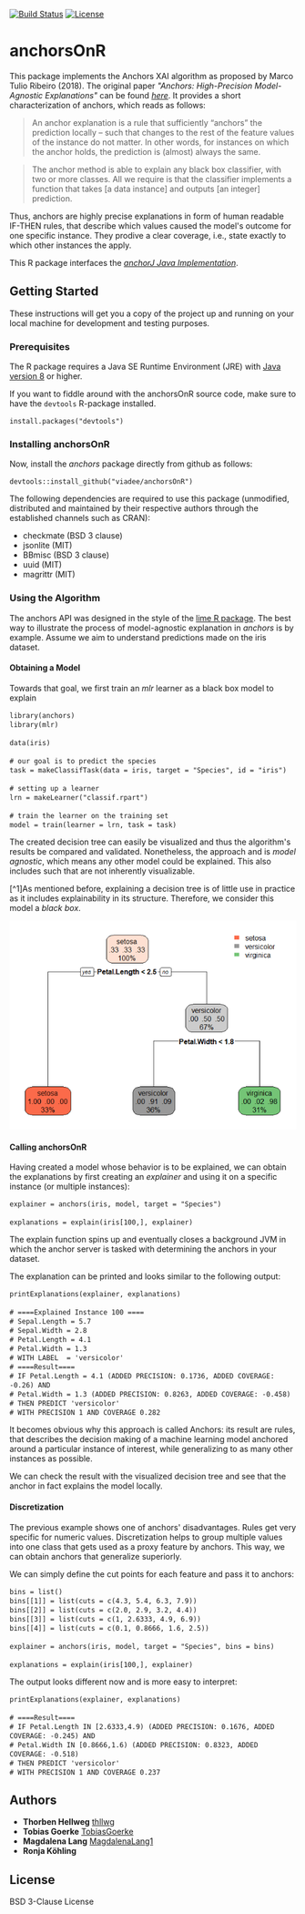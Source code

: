 [![Build Status](https://travis-ci.org/viadee/anchorsOnR.svg?branch=master)](https://travis-ci.org/viadee/anchorsOnR)
[![License](https://img.shields.io/badge/License-BSD%203--Clause-blue.svg)](https://opensource.org/licenses/BSD-3-Clause)

# anchorsOnR  

This package implements the Anchors XAI algorithm as proposed by Marco Tulio Ribeiro (2018). The original paper *"Anchors: High-Precision Model-Agnostic Explanations"* can be found [*here*](https://homes.cs.washington.edu/~marcotcr/aaai18.pdf). It provides a short characterization of anchors, which reads as follows: 

> An anchor explanation is a rule that sufficiently “anchors” the prediction locally – such that changes to the rest of the feature values of the instance do not matter. In other words, for instances on which the anchor holds, the prediction is (almost) always the same.

> The anchor method is able to explain any black box classifier, with two or more classes. All we require is that the classifier implements a function that takes [a data instance] and outputs [an integer] prediction.

Thus, anchors are highly precise explanations in form of human readable IF-THEN rules, that describe which values caused the model's outcome for one specific instance. They prodive a clear coverage, i.e., state exactly to which other instances the apply. 

This R package interfaces the [*anchorJ Java Implementation*](https://github.com/viadee/javaAnchorExplainer).

## Getting Started

These instructions will get you a copy of the project up and running on your local machine for development and testing purposes.

### Prerequisites

The R package requires a Java SE Runtime Environment (JRE) with [Java version 8](https://www.oracle.com/technetwork/java/javase/downloads/jre8-downloads-2133155.html) or higher.

If you want to fiddle around with the anchorsOnR source code, make sure to have the `devtools` R-package installed.

```{r}
install.packages("devtools")
```

### Installing anchorsOnR

Now, install the *anchors* package directly from github as follows:
```{r}
devtools::install_github("viadee/anchorsOnR")
```
The following dependencies are required to use this package (unmodified, distributed and maintained by their respective authors through the established channels such as CRAN): 
* checkmate (BSD 3 clause)
* jsonlite (MIT)
* BBmisc (BSD 3 clause)
* uuid (MIT)
* magrittr (MIT)

### Using the Algorithm

The anchors API was designed in the style of the [lime R package](https://github.com/thomasp85/lime). The best way to illustrate the process of model-agnostic explanation in *anchors* is by example. Assume we aim to understand predictions made on the iris dataset. 

#### Obtaining a Model

Towards that goal, we first train an *mlr* learner as a black box model to explain

```{r}
library(anchors)
library(mlr)

data(iris)

# our goal is to predict the species
task = makeClassifTask(data = iris, target = "Species", id = "iris")

# setting up a learner
lrn = makeLearner("classif.rpart")

# train the learner on the training set
model = train(learner = lrn, task = task)
```

The created decision tree can easily be visualized and thus the algorithm's results be compared and validated. Nonetheless, the approach and is *model agnostic*, which means any other model could be explained. This also includes such  that are not inherently visualizable. 

[^1]As mentioned before, explaining a decision tree is of little use in practice as it includes explainability in its structure. Therefore, we consider this model a *black box*.

![Iris decision tree visualized](iris_decision_tree.png)

#### Calling anchorsOnR

Having created a model whose behavior is to be explained, we can obtain the explanations by first creating an *explainer* and using it on a specific instance (or multiple instances):
```{r}
explainer = anchors(iris, model, target = "Species")

explanations = explain(iris[100,], explainer)
```
The explain function spins up and eventually closes a background JVM in which the anchor server is tasked with determining the anchors in your dataset.

The explanation can be printed and looks similar to the following output:
```{r}
printExplanations(explainer, explanations)

# ====Explained Instance 100 ====
# Sepal.Length = 5.7
# Sepal.Width = 2.8
# Petal.Length = 4.1
# Petal.Width = 1.3
# WITH LABEL  = 'versicolor'
# ====Result====
# IF Petal.Length = 4.1 (ADDED PRECISION: 0.1736, ADDED COVERAGE: -0.26) AND
# Petal.Width = 1.3 (ADDED PRECISION: 0.8263, ADDED COVERAGE: -0.458)
# THEN PREDICT 'versicolor'
# WITH PRECISION 1 AND COVERAGE 0.282
```
It becomes obvious why this approach is called Anchors: its result are rules, that describes the decision making of a machine learning model anchored around a particular instance of interest, while generalizing to as many other instances as possible. 

We can check the result with the visualized decision tree and see that the anchor in fact explains the model locally. 

#### Discretization

The previous example shows one of anchors' disadvantages. Rules get very specific for numeric values. Discretization helps to group multiple values into one class that gets used as a proxy feature by anchors. This way, we can obtain anchors that generalize superiorly.

We can simply define the cut points for each feature and pass it to anchors:
```{r}
bins = list()
bins[[1]] = list(cuts = c(4.3, 5.4, 6.3, 7.9))
bins[[2]] = list(cuts = c(2.0, 2.9, 3.2, 4.4))
bins[[3]] = list(cuts = c(1, 2.6333, 4.9, 6.9))
bins[[4]] = list(cuts = c(0.1, 0.8666, 1.6, 2.5))

explainer = anchors(iris, model, target = "Species", bins = bins)

explanations = explain(iris[100,], explainer)
```

The output looks different now and is more easy to interpret:
```{r}
printExplanations(explainer, explanations)

# ====Result====
# IF Petal.Length IN [2.6333,4.9) (ADDED PRECISION: 0.1676, ADDED COVERAGE: -0.245) AND
# Petal.Width IN [0.8666,1.6) (ADDED PRECISION: 0.8323, ADDED COVERAGE: -0.518)
# THEN PREDICT 'versicolor'
# WITH PRECISION 1 AND COVERAGE 0.237
```


## Authors

* **Thorben Hellweg** [thllwg](https://github.com/thllwg)
* **Tobias Goerke** [TobiasGoerke](https://github.com/TobiasGoerke)
* **Magdalena Lang** [MagdalenaLang1](https://github.com/MagdalenaLang1)
* **Ronja Köhling**

## License

BSD 3-Clause License

